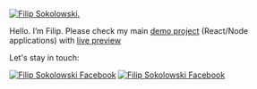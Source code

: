 [![Filip Sokolowski.](https://github.com/Skarbona/filip-sokolowski/blob/master/filip-sokolowski.png)](https://filip-sokolowski.pl)

Hello. I’m Filip. Please check my main [demo project](https://github.com/Skarbona/eportal2020) (React/Node applications) with [live preview](https://game.filip-sokolowski.pl/)


Let's stay in touch:

[![Filip Sokolowski Facebook](https://img.shields.io/badge/Facebook-039be5?style=for-the-badge&logo=facebook)](https://www.facebook.com/Sokolowski.Filip)
[![Filip Sokolowski Facebook](https://img.shields.io/badge/Linkedin-039be5?style=for-the-badge&logo=linkedin)](https://www.linkedin.com/in/filip-soko%C5%82owski-084666152/?locale=en_US)
